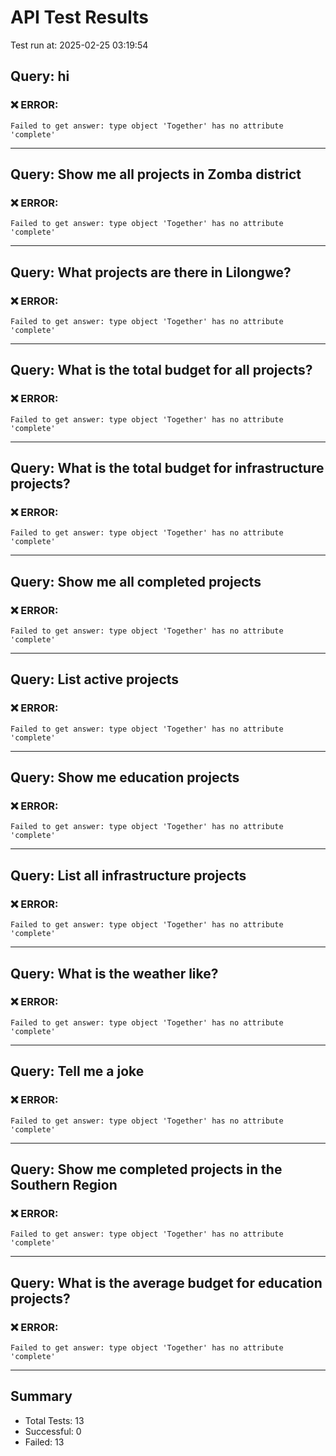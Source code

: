# API Test Results

Test run at: 2025-02-25 03:19:54

## Query: hi

### ❌ ERROR:
```
Failed to get answer: type object 'Together' has no attribute 'complete'
```

---

## Query: Show me all projects in Zomba district

### ❌ ERROR:
```
Failed to get answer: type object 'Together' has no attribute 'complete'
```

---

## Query: What projects are there in Lilongwe?

### ❌ ERROR:
```
Failed to get answer: type object 'Together' has no attribute 'complete'
```

---

## Query: What is the total budget for all projects?

### ❌ ERROR:
```
Failed to get answer: type object 'Together' has no attribute 'complete'
```

---

## Query: What is the total budget for infrastructure projects?

### ❌ ERROR:
```
Failed to get answer: type object 'Together' has no attribute 'complete'
```

---

## Query: Show me all completed projects

### ❌ ERROR:
```
Failed to get answer: type object 'Together' has no attribute 'complete'
```

---

## Query: List active projects

### ❌ ERROR:
```
Failed to get answer: type object 'Together' has no attribute 'complete'
```

---

## Query: Show me education projects

### ❌ ERROR:
```
Failed to get answer: type object 'Together' has no attribute 'complete'
```

---

## Query: List all infrastructure projects

### ❌ ERROR:
```
Failed to get answer: type object 'Together' has no attribute 'complete'
```

---

## Query: What is the weather like?

### ❌ ERROR:
```
Failed to get answer: type object 'Together' has no attribute 'complete'
```

---

## Query: Tell me a joke

### ❌ ERROR:
```
Failed to get answer: type object 'Together' has no attribute 'complete'
```

---

## Query: Show me completed projects in the Southern Region

### ❌ ERROR:
```
Failed to get answer: type object 'Together' has no attribute 'complete'
```

---

## Query: What is the average budget for education projects?

### ❌ ERROR:
```
Failed to get answer: type object 'Together' has no attribute 'complete'
```

---


## Summary

- Total Tests: 13
- Successful: 0
- Failed: 13
